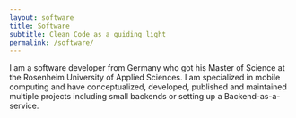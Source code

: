 ```yaml
---
layout: software
title: Software
subtitle: Clean Code as a guiding light
permalink: /software/
---
```


I am a software developer from Germany who got his Master of Science at the Rosenheim University of Applied Sciences. I am specialized in mobile computing and have conceptualized, developed, published and maintained multiple projects including small backends or setting up a Backend-as-a-service.